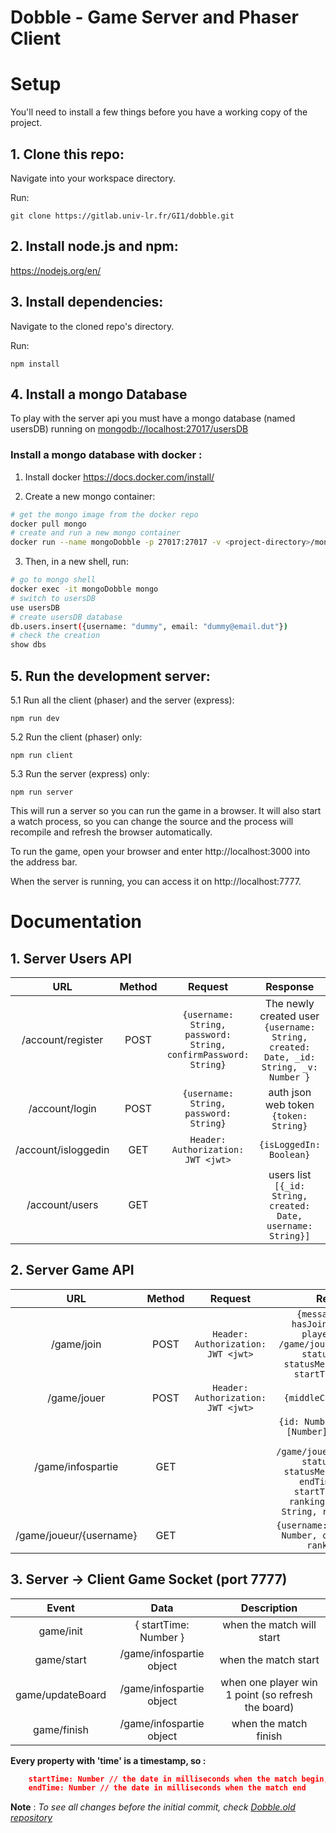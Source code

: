 # Dobble - Game Server and Phaser Client

# Setup
You'll need to install a few things before you have a working copy of the project.

## 1. Clone this repo:

Navigate into your workspace directory.

Run:

```git clone https://gitlab.univ-lr.fr/GI1/dobble.git```

## 2. Install node.js and npm:

https://nodejs.org/en/


## 3. Install dependencies:

Navigate to the cloned repo's directory.

Run:

```npm install``` 

## 4. Install a mongo Database

To play with the server api you must have a mongo database (named usersDB) running on [mongodb://localhost:27017/usersDB](mongodb://localhost:27017/usersDB)

### Install a mongo database with docker :

1. Install docker https://docs.docker.com/install/

2. Create a new mongo container:

```bash
# get the mongo image from the docker repo
docker pull mongo
# create and run a new mongo container
docker run --name mongoDobble -p 27017:27017 -v <project-directory>/mongoDB/:/data/db -d mongo
```
3. Then, in a new shell, run:

```bash
# go to mongo shell
docker exec -it mongoDobble mongo
# switch to usersDB
use usersDB 
# create usersDB database
db.users.insert({username: "dummy", email: "dummy@email.dut"})
# check the creation 
show dbs
```


## 5. Run the development server:

5.1 Run all the client (phaser) and the server (express):

```npm run dev```

5.2 Run the client (phaser) only:

```npm run client```

5.3 Run the server (express) only:

```npm run server```

This will run a server so you can run the game in a browser. It will also start a watch process, so you can change the source and the process will recompile and refresh the browser automatically.

To run the game, open your browser and enter http://localhost:3000 into the address bar.

When the server is running, you can access it on http://localhost:7777.


# Documentation

## 1. Server Users API


| URL | Method | Request | Response |
|:-:|:-:|:-:|:-:|
| /account/register | POST | ```{username: String, password: String, confirmPassword: String}``` | The newly created user ```{username: String, created: Date, _id: String, _v: Number }```|
| /account/login | POST | ```{username: String, password: String}``` | auth json web token ```{token: String}``` |
| /account/isloggedin | GET | ```Header: Authorization: JWT <jwt>``` | ```{isLoggedIn: Boolean}``` |
| /account/users | GET | | users list ```[{_id: String, created: Date, username: String}]```|

## 2. Server Game API 
| URL | Method | Request | Response |
|:-:|:-:|:-:|:-:|
| /game/join | POST | ```Header: Authorization: JWT <jwt>``` | ```{message: String, hasJoined: Boolean, player: {} from /game/joueur/{username}, status: Number, statusMessage: String, startTime: Number}```|
| /game/jouer | POST | ```Header: Authorization: JWT <jwt>``` | ```{middleCard: [Number]}```|
| /game/infospartie | GET | | ```{id: Number, middleCard:[Number], players [{} from /game/joueur/{username}], status: Number, statusMessage: String, endTime: Number, startTime: Number, ranking: [{username: String, rank: Number}]}``` |
| /game/joueur/{username} | GET | | ```{username: String, score: Number, card: [Number], rank: Number}```|


## 3. Server -> Client Game Socket (port 7777)
| Event | Data | Description |
|:-:|:-:|:-:|
| game/init | { startTime: Number } | when the match will start |
| game/start | /game/infospartie object | when the match start |
| game/updateBoard | /game/infospartie object | when one player win 1 point (so refresh the board) |
| game/finish | /game/infospartie object | when the match finish |

**Every property with 'time' is a timestamp, so :** 
```json
    startTime: Number // the date in milliseconds when the match begin,
    endTime: Number // the date in milliseconds when the match end
```


**Note** : *To see all changes before the initial commit, check [Dobble.old repository](https://gitlab.univ-lr.fr/GI1/Dobble.old/tree/master)*